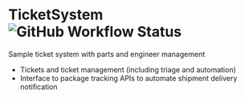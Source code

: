 # TicketSystem ![GitHub Workflow Status](https://img.shields.io/github/workflow/status/MylesFTOP/TicketSystem/.NET%20Core)
Sample ticket system with parts and engineer management

* Tickets and ticket management (including triage and automation)
* Interface to package tracking APIs to automate shipment delivery notification
